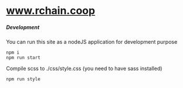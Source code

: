 # www.rchain.coop

##### Development

You can run this site as a nodeJS application for development purpose

```
npm i
npm run start
```

Compile scss to ./css/style.css (you need to have sass installed)

```
npm run style
```

